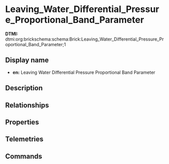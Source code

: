 # Leaving_Water_Differential_Pressure_Proportional_Band_Parameter
**DTMI:** dtmi:org:brickschema:schema:Brick:Leaving_Water_Differential_Pressure_Proportional_Band_Parameter;1
## Display name
- **en:** Leaving Water Differential Pressure Proportional Band Parameter
## Description
## Relationships
## Properties
## Telemetries
## Commands
